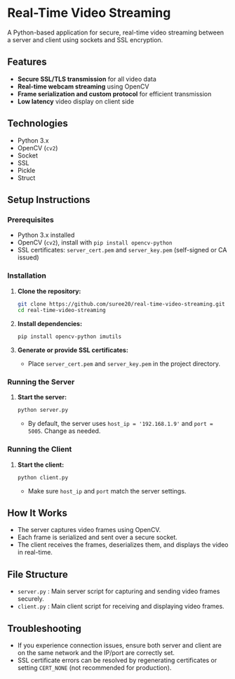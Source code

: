# Real-Time Video Streaming

A Python-based application for secure, real-time video streaming between a server and client using sockets and SSL encryption.

## Features

- **Secure SSL/TLS transmission** for all video data
- **Real-time webcam streaming** using OpenCV
- **Frame serialization and custom protocol** for efficient transmission
- **Low latency** video display on client side

## Technologies

- Python 3.x
- OpenCV (`cv2`)
- Socket
- SSL
- Pickle
- Struct

## Setup Instructions

### Prerequisites

- Python 3.x installed
- OpenCV (`cv2`), install with `pip install opencv-python`
- SSL certificates: `server_cert.pem` and `server_key.pem` (self-signed or CA issued)

### Installation

1. **Clone the repository:**
    ```bash
    git clone https://github.com/suree20/real-time-video-streaming.git
    cd real-time-video-streaming
    ```

2. **Install dependencies:**
    ```bash
    pip install opencv-python imutils
    ```

3. **Generate or provide SSL certificates:**
    - Place `server_cert.pem` and `server_key.pem` in the project directory.

### Running the Server

1. **Start the server:**
    ```bash
    python server.py
    ```
    - By default, the server uses `host_ip = '192.168.1.9'` and `port = 5005`. Change as needed.

### Running the Client

1. **Start the client:**
    ```bash
    python client.py
    ```
    - Make sure `host_ip` and `port` match the server settings.

## How It Works

- The server captures video frames using OpenCV.
- Each frame is serialized and sent over a secure socket.
- The client receives the frames, deserializes them, and displays the video in real-time.

## File Structure

- `server.py` : Main server script for capturing and sending video frames securely.
- `client.py` : Main client script for receiving and displaying video frames.

## Troubleshooting

- If you experience connection issues, ensure both server and client are on the same network and the IP/port are correctly set.
- SSL certificate errors can be resolved by regenerating certificates or setting `CERT_NONE` (not recommended for production).
